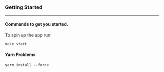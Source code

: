 ### Getting Started
---

#### Commands to get you started.

To spin up the app run:

`make start`


#### Yarn Problems

`yarn install --force`
